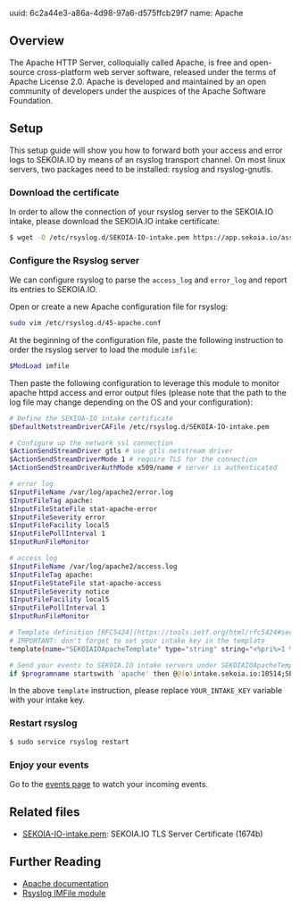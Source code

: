 uuid: 6c2a44e3-a86a-4d98-97a6-d575ffcb29f7
name: Apache

## Overview
The Apache HTTP Server, colloquially called Apache, is free and open-source cross-platform web server software, released under the terms of Apache License 2.0. Apache is developed and maintained by an open community of developers under the auspices of the Apache Software Foundation.

## Setup
This setup guide will show you how to forward both your access and error logs to SEKOIA.IO by means of an rsyslog transport channel.
On most linux servers, two packages need to be installed: rsyslog and rsyslog-gnutls.

### Download the certificate
In order to allow the connection of your rsyslog server to the SEKOIA.IO intake, please download the SEKOIA.IO intake certificate:

```bash
$ wget -O /etc/rsyslog.d/SEKOIA-IO-intake.pem https://app.sekoia.io/assets/files/SEKOIA-IO-intake.pem
```

### Configure the Rsyslog server
We can configure rsyslog to parse the `access_log` and `error_log` and report its entries to SEKOIA.IO.

Open or create a new Apache configuration file for rsyslog:
```bash
sudo vim /etc/rsyslog.d/45-apache.conf
```

At the beginning of the configuration file,  paste the following instruction to order the rsyslog server to load the module `imfile`:
```bash
$ModLoad imfile
```

Then paste the following configuration to leverage this module to monitor apache httpd access and error output files (please note that the path to the log file may change depending on the OS and your configuration):
```bash
# Define the SEKIOA-IO intake certificate
$DefaultNetstreamDriverCAFile /etc/rsyslog.d/SEKOIA-IO-intake.pem

# Configure up the network ssl connection
$ActionSendStreamDriver gtls # use gtls netstream driver
$ActionSendStreamDriverMode 1 # require TLS for the connection
$ActionSendStreamDriverAuthMode x509/name # server is authenticated

# error log
$InputFileName /var/log/apache2/error.log
$InputFileTag apache:
$InputFileStateFile stat-apache-error
$InputFileSeverity error
$InputFileFacility local5
$InputFilePollInterval 1
$InputRunFileMonitor

# access log
$InputFileName /var/log/apache2/access.log
$InputFileTag apache:
$InputFileStateFile stat-apache-access
$InputFileSeverity notice
$InputFileFacility local5
$InputFilePollInterval 1
$InputRunFileMonitor

# Template definition [RFC5424](https://tools.ietf.org/html/rfc5424#section-7.2.2)
# IMPORTANT: don't forget to set your intake key in the template
template(name="SEKOIAIOApacheTemplate" type="string" string="<%pri%>1 %timestamp:::date-rfc3339% %hostname% %app-name% %procid% LOG [SEKOIA@53288 intake_key=\"YOUR_INTAKE_KEY\"] %msg%\n")

# Send your events to SEKOIA.IO intake servers under SEKOIAIOApacheTemplate template
if $programname startswith 'apache' then @@(o)intake.sekoia.io:10514;SEKOIAIOApacheTemplate
```

In the above `template` instruction, please replace `YOUR_INTAKE_KEY` variable with your intake key.

### Restart rsyslog

```bash
$ sudo service rsyslog restart
```

### Enjoy your events
Go to the [events page](https://app.sekoia.io/sic/events) to watch your incoming events.

## Related files
- [SEKOIA-IO-intake.pem](https://app.sekoia.io/assets/files/SEKOIA-IO-intake.pem): SEKOIA.IO TLS Server Certificate (1674b)

## Further Reading
- [Apache documentation](http://httpd.apache.org/docs/)
- [Rsyslog IMFile module](https://www.rsyslog.com/doc/v8-stable/configuration/modules/imfile.html)
